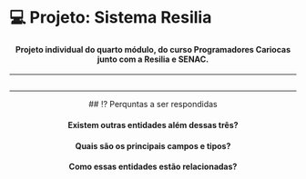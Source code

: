# 💻 Projeto: Sistema Resilia
<div align="center" style="display: inline_block">

#### Projeto individual do quarto módulo, do curso Programadores Cariocas junto com a Resilia e SENAC.

</div>

---

<img align="center" src="">

---

<div align="center" style="display: inline_block">
## ⁉ Perquntas a ser respondidas

#### Existem outras entidades além dessas três?

#### Quais são os principais campos e tipos?

#### Como essas entidades estão relacionadas?
</div>
